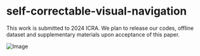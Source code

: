 # self-correctable-visual-navigation

This work is submitted to 2024 ICRA. We plan to release our codes, offline dataset and supplementary materials upon acceptance of this paper.

![Image](https://github.com/KubeEdge4Robotics/self-correctable-visual-navigation/blob/main/images/framework.png)

